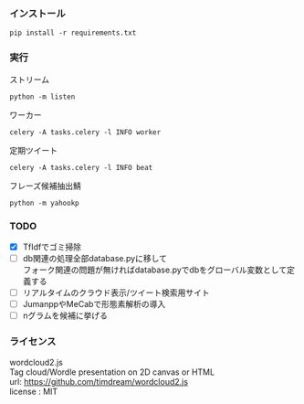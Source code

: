 ### インストール
```
pip install -r requirements.txt
```

### 実行
ストリーム
```
python -m listen
```
ワーカー
```
celery -A tasks.celery -l INFO worker
```
定期ツイート
```
celery -A tasks.celery -l INFO beat
```
フレーズ候補抽出鯖
```
python -m yahookp
```

### TODO

- [x] TfIdfでゴミ掃除
- [ ] db関連の処理全部database.pyに移して  
フォーク関連の問題が無ければdatabase.pyでdbをグローバル変数として定義する
- [ ] リアルタイムのクラウド表示/ツイート検索用サイト
- [ ] JumanppやMeCabで形態素解析の導入
- [ ] nグラムを候補に挙げる

### ライセンス

wordcloud2.js  
Tag cloud/Wordle presentation on 2D canvas or HTML  
url: https://github.com/timdream/wordcloud2.js  
license : MIT
